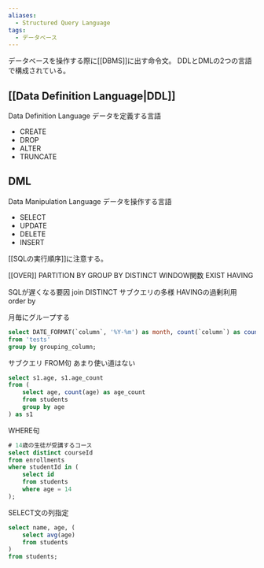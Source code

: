 ```yaml
---
aliases:
  - Structured Query Language
tags:
  - データベース
---
```

データベースを操作する際に[[DBMS]]に出す命令文。
DDLとDMLの2つの言語で構成されている。
## [[Data Definition Language|DDL]]
Data Definition Language
データを定義する言語
- CREATE
- DROP
- ALTER
- TRUNCATE
## DML
Data Manipulation Language
データを操作する言語
- SELECT
- UPDATE
- DELETE
- INSERT 

[[SQLの実行順序]]に注意する。

[[OVER]]
PARTITION BY
GROUP BY
DISTINCT
WINDOW関数
EXIST
HAVING

SQLが遅くなる要因
join
DISTINCT
サブクエリの多様
HAVINGの過剰利用
order by

月毎にグループする
```sql
select DATE_FORMAT(`column`, '%Y-%m') as month, count(`column`) as count
from 'tests'
group by grouping_column;
```

サブクエリ
FROM句
あまり使い道はない
```sql
select s1.age, s1.age_count
from (
	select age, count(age) as age_count
	from students
	group by age
) as s1
```
WHERE句
```sql
# 14歳の生徒が受講するコース
select distinct courseId
from enrollments
where studentId in (
	select id
	from students
	where age = 14
);
```
SELECT文の列指定
```sql
select name, age, (
	select avg(age)
	from students
)
from students;
```